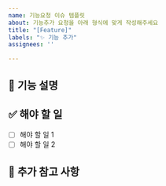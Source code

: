 ```yaml
---
name: 기능요청 이슈 템플릿
about: 기능추가 요청을 아래 형식에 맞게 작성해주세요
title: "[Feature]"
labels: "✨ 기능 추가"
assignees: ''

---
```


## 📌 기능 설명
<!-- 어떤 기능인지 명확하게 설명해주세요. -->

## ✅ 해야 할 일
- [ ] 해야 할 일 1
- [ ] 해야 할 일 2

## 🤔 추가 참고 사항
<!-- 필요한 추가 정보나 참고할 자료가 있다면 적어주세요. -->
